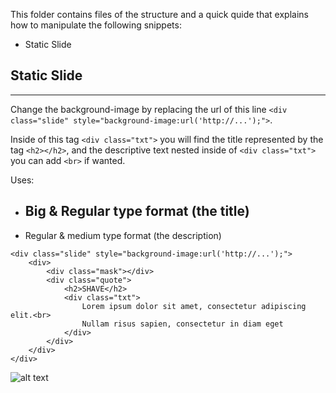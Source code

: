 This folder contains files of the structure and a quick quide that explains how to manipulate the following snippets:

- Static Slide


## Static Slide
------

Change the background-image by replacing the url of this line `<div class="slide" style="background-image:url('http://...');">`.

Inside of this tag `<div class="txt">` you will find the title represented by the tag `<h2></h2>`, and the descriptive text nested inside of `<div class="txt">` you can add `<br>` if wanted.

Uses: 
- <h2> Big & Regular type format (the title)
- <div class="txt"> Regular & medium type format (the description)

```
<div class="slide" style="background-image:url('http://...');">
	<div>
		<div class="mask"></div>
		<div class="quote">
			<h2>SHAVE</h2>
			<div class="txt">
				Lorem ipsum dolor sit amet, consectetur adipiscing elit.<br>
				Nullam risus sapien, consectetur in diam eget
			</div>
		</div>
	</div>
</div>
```

![alt text](https://github.com/lindacastillor/motley_snippet_guide/img/static_slide.jpg "Static Slide Example")